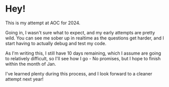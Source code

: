 # Hey!

This is my attempt at AOC for 2024. 

Going in, I wasn't sure what to expect, and my early attempts are pretty wild. You can see me sober up in realtime as the questions get harder, and I start having to actually debug and test my code.

As I'm writing this, I still have 10 days remaining, which I assume are going to relatively difficult, so I'll see how I go - No promises, but I hope to finish within the month of Jan.

I've learned plenty during this process, and I look forward to a cleaner attempt next year!
